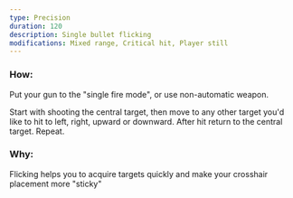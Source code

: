 ```yaml
---
type: Precision
duration: 120
description: Single bullet flicking
modifications: Mixed range, Critical hit, Player still
---
```


### How:

Put your gun to the "single fire mode", or use non-automatic weapon.

Start with shooting the central target, then move to any other target you'd like to hit to left, right, upward or downward. After hit return to the central target. Repeat.

### Why:

Flicking helps you to acquire targets quickly and make your crosshair placement more "sticky"
